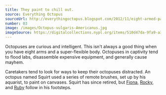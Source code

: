 ```yaml
---
title: They paint to chill out.
source: Everything Octopus
sourceUrl: http://everythingoctopus.blogspot.com/2012/11/eight-armed-painter-to-debut-talent.html
number: 03
image: /images/Octopus-vulgaris-Americanus.jpg
imageSource: https://digitalcollections.nypl.org/items/510d47da-9fa9-a3d9-e040-e00a18064a99#/?zoom=true
---
```


Octopuses are curious and intelligent. This isn't always a good thing when you have eight arms and a super-flexible body. Octopuses in captivity tend to flood labs, disassemble expensive equipment, and generally cause mayhem.

Caretakers tend to look for ways to keep their octopuses distracted. An octopus named Squirt used a series of remote brushes, set up by his aquarist, to paint on canvases. Squirt has since retired, but [Fiona](https://www.charlotteobserver.com/living/article224561580.html), [Rocky](https://www.youtube.com/watch?v=jVqIVx2jt4k), and [Ruby](https://www.youtube.com/watch?v=0gg733eRIeM) follow in his footsteps.
